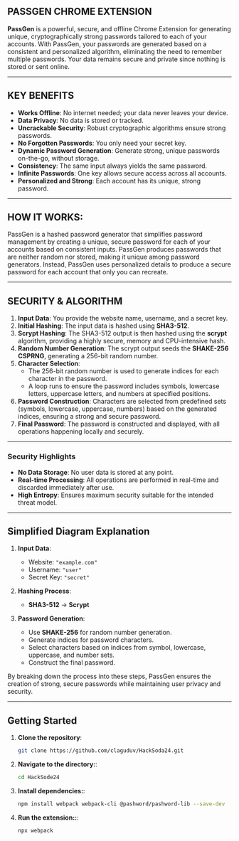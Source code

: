 ## PASSGEN CHROME EXTENSION

**PassGen** is a powerful, secure, and offline Chrome Extension for generating unique, cryptographically strong passwords tailored to each of your accounts. With PassGen, your passwords are generated based on a consistent and personalized algorithm, eliminating the need to remember multiple passwords. Your data remains secure and private since nothing is stored or sent online.

---

## KEY BENEFITS

- **Works Offline**: No internet needed; your data never leaves your device.
- **Data Privacy**: No data is stored or tracked.
- **Uncrackable Security**: Robust cryptographic algorithms ensure strong passwords.
- **No Forgotten Passwords**: You only need your secret key.
- **Dynamic Password Generation**: Generate strong, unique passwords on-the-go, without storage.
- **Consistency**: The same input always yields the same password.
- **Infinite Passwords**: One key allows secure access across all accounts.
- **Personalized and Strong**: Each account has its unique, strong password.

---

## HOW IT WORKS:

PassGen is a hashed password generator that simplifies password management by creating a unique, secure password for each of your accounts based on consistent inputs. PassGen produces passwords that are neither random nor stored, making it unique among password generators. Instead, PassGen uses personalized details to produce a secure password for each account that only you can recreate.

---

## SECURITY & ALGORITHM

1. **Input Data**: You provide the website name, username, and a secret key.
2. **Initial Hashing**: The input data is hashed using **SHA3-512**.
3. **Scrypt Hashing**: The SHA3-512 output is then hashed using the **scrypt** algorithm, providing a highly secure, memory and CPU-intensive hash.
4. **Random Number Generation**: The scrypt output seeds the **SHAKE-256 CSPRNG**, generating a 256-bit random number.
5. **Character Selection**:
    - The 256-bit random number is used to generate indices for each character in the password.
    - A loop runs to ensure the password includes symbols, lowercase letters, uppercase letters, and numbers at specified positions.
6. **Password Construction**: Characters are selected from predefined sets (symbols, lowercase, uppercase, numbers) based on the generated indices, ensuring a strong and secure password.
7. **Final Password**: The password is constructed and displayed, with all operations happening locally and securely.

---

### Security Highlights

- **No Data Storage**: No user data is stored at any point.
- **Real-time Processing**: All operations are performed in real-time and discarded immediately after use.
- **High Entropy**: Ensures maximum security suitable for the intended threat model.

---

## Simplified Diagram Explanation

1. **Input Data**:
    - Website: `"example.com"`
    - Username: `"user"`
    - Secret Key: `"secret"`

2. **Hashing Process**:
    - **SHA3-512** -> **Scrypt**

3. **Password Generation**:
    - Use **SHAKE-256** for random number generation.
    - Generate indices for password characters.
    - Select characters based on indices from symbol, lowercase, uppercase, and number sets.
    - Construct the final password.

By breaking down the process into these steps, PassGen ensures the creation of strong, secure passwords while maintaining user privacy and security.

---

## Getting Started

1. **Clone the repository**:
   ```bash
   git clone https://github.com/claguduv/HackSoda24.git

2. **Navigate to the directory:**:
   ```bash
   cd HackSode24

3. **Install dependencies:**:
   ```bash
   npm install webpack webpack-cli @pashword/pashword-lib --save-dev

5. **Run the extension::**:
   ```bash
   npx webpack

